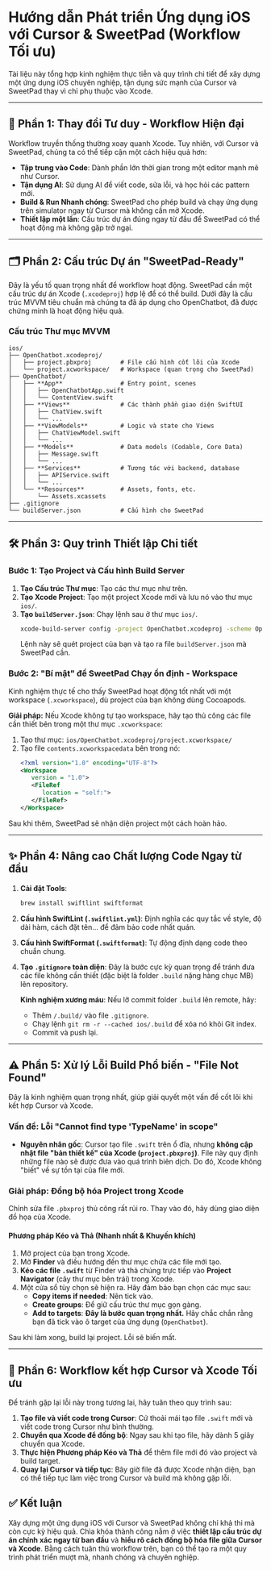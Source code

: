 # Hướng dẫn Phát triển Ứng dụng iOS với Cursor & SweetPad (Workflow Tối ưu)

Tài liệu này tổng hợp kinh nghiệm thực tiễn và quy trình chi tiết để xây dựng một ứng dụng iOS chuyên nghiệp, tận dụng sức mạnh của Cursor và SweetPad thay vì chỉ phụ thuộc vào Xcode.

---

## 🚀 **Phần 1: Thay đổi Tư duy - Workflow Hiện đại**

Workflow truyền thống thường xoay quanh Xcode. Tuy nhiên, với Cursor và SweetPad, chúng ta có thể tiếp cận một cách hiệu quả hơn:
- **Tập trung vào Code**: Dành phần lớn thời gian trong một editor mạnh mẽ như Cursor.
- **Tận dụng AI**: Sử dụng AI để viết code, sửa lỗi, và học hỏi các pattern mới.
- **Build & Run Nhanh chóng**: SweetPad cho phép build và chạy ứng dụng trên simulator ngay từ Cursor mà không cần mở Xcode.
- **Thiết lập một lần**: Cấu trúc dự án đúng ngay từ đầu để SweetPad có thể hoạt động mà không gặp trở ngại.

---

## 🗂️ **Phần 2: Cấu trúc Dự án "SweetPad-Ready"**

Đây là yếu tố quan trọng nhất để workflow hoạt động. SweetPad cần một cấu trúc dự án Xcode (`.xcodeproj`) hợp lệ để có thể build. Dưới đây là cấu trúc MVVM tiêu chuẩn mà chúng ta đã áp dụng cho OpenChatbot, đã được chứng minh là hoạt động hiệu quả.

### Cấu trúc Thư mục MVVM

```
ios/
├── OpenChatbot.xcodeproj/
│   ├── project.pbxproj        # File cấu hình cốt lõi của Xcode
│   └── project.xcworkspace/   # Workspace (quan trọng cho SweetPad)
├── OpenChatbot/
│   ├── **App**                # Entry point, scenes
│   │   ├── OpenChatbotApp.swift
│   │   └── ContentView.swift
│   ├── **Views**              # Các thành phần giao diện SwiftUI
│   │   ├── ChatView.swift
│   │   └── ...
│   ├── **ViewModels**         # Logic và state cho Views
│   │   ├── ChatViewModel.swift
│   │   └── ...
│   ├── **Models**             # Data models (Codable, Core Data)
│   │   ├── Message.swift
│   │   └── ...
│   ├── **Services**           # Tương tác với backend, database
│   │   ├── APIService.swift
│   │   └── ...
│   └── **Resources**          # Assets, fonts, etc.
│       └── Assets.xcassets
├── .gitignore
└── buildServer.json           # Cấu hình cho SweetPad
```

---

## 🛠️ **Phần 3: Quy trình Thiết lập Chi tiết**

### **Bước 1: Tạo Project và Cấu hình Build Server**

1.  **Tạo Cấu trúc Thư mục**: Tạo các thư mục như trên.
2.  **Tạo Xcode Project**: Tạo một project Xcode mới và lưu nó vào thư mục `ios/`.
3.  **Tạo `buildServer.json`**: Chạy lệnh sau ở thư mục `ios/`.
    ```bash
    xcode-build-server config -project OpenChatbot.xcodeproj -scheme OpenChatbot
    ```
    Lệnh này sẽ quét project của bạn và tạo ra file `buildServer.json` mà SweetPad cần.

### **Bước 2: "Bí mật" để SweetPad Chạy ổn định - Workspace**

Kinh nghiệm thực tế cho thấy SweetPad hoạt động tốt nhất với một workspace (`.xcworkspace`), dù project của bạn không dùng Cocoapods.

**Giải pháp:**
Nếu Xcode không tự tạo workspace, hãy tạo thủ công các file cần thiết bên trong một thư mục `.xcworkspace`:
1.  Tạo thư mục: `ios/OpenChatbot.xcodeproj/project.xcworkspace/`
2.  Tạo file `contents.xcworkspacedata` bên trong nó:
    ```xml
    <?xml version="1.0" encoding="UTF-8"?>
    <Workspace
       version = "1.0">
       <FileRef
          location = "self:">
       </FileRef>
    </Workspace>
    ```

Sau khi thêm, SweetPad sẽ nhận diện project một cách hoàn hảo.

---

## ✨ **Phần 4: Nâng cao Chất lượng Code Ngay từ đầu**

1.  **Cài đặt Tools**:
    ```bash
    brew install swiftlint swiftformat
    ```
2.  **Cấu hình SwiftLint (`.swiftlint.yml`)**: Định nghĩa các quy tắc về style, độ dài hàm, cách đặt tên... để đảm bảo code nhất quán.
3.  **Cấu hình SwiftFormat (`.swiftformat`)**: Tự động định dạng code theo chuẩn chung.
4.  **Tạo `.gitignore` toàn diện**: Đây là bước cực kỳ quan trọng để tránh đưa các file không cần thiết (đặc biệt là folder `.build` nặng hàng chục MB) lên repository.

    **Kinh nghiệm xương máu**: Nếu lỡ commit folder `.build` lên remote, hãy:
    - Thêm `/.build/` vào file `.gitignore`.
    - Chạy lệnh `git rm -r --cached ios/.build` để xóa nó khỏi Git index.
    - Commit và push lại.

---

## ⚠️ **Phần 5: Xử lý Lỗi Build Phổ biến - "File Not Found"**

Đây là kinh nghiệm quan trọng nhất, giúp giải quyết một vấn đề cốt lõi khi kết hợp Cursor và Xcode.

### **Vấn đề: Lỗi "Cannot find type 'TypeName' in scope"**

- **Nguyên nhân gốc**: Cursor tạo file `.swift` trên ổ đĩa, nhưng **không cập nhật file "bản thiết kế" của Xcode (`project.pbxproj`)**. File này quy định những file nào sẽ được đưa vào quá trình biên dịch. Do đó, Xcode không "biết" về sự tồn tại của file mới.

### **Giải pháp: Đồng bộ hóa Project trong Xcode**

Chỉnh sửa file `.pbxproj` thủ công rất rủi ro. Thay vào đó, hãy dùng giao diện đồ họa của Xcode.

#### **Phương pháp Kéo và Thả (Nhanh nhất & Khuyến khích)**

1.  Mở project của bạn trong Xcode.
2.  Mở **Finder** và điều hướng đến thư mục chứa các file mới tạo.
3.  **Kéo các file `.swift`** từ Finder và thả chúng trực tiếp vào **Project Navigator** (cây thư mục bên trái) trong Xcode.
4.  Một cửa sổ tùy chọn sẽ hiện ra. Hãy đảm bảo bạn chọn các mục sau:
    *   **Copy items if needed**: Nên tick vào.
    *   **Create groups**: Để giữ cấu trúc thư mục gọn gàng.
    *   **Add to targets**: **Đây là bước quan trọng nhất.** Hãy chắc chắn rằng bạn đã tick vào ô target của ứng dụng (`OpenChatbot`).

Sau khi làm xong, build lại project. Lỗi sẽ biến mất.

---

## 🚀 **Phần 6: Workflow kết hợp Cursor và Xcode Tối ưu**

Để tránh gặp lại lỗi này trong tương lai, hãy tuân theo quy trình sau:

1.  **Tạo file và viết code trong Cursor**: Cứ thoải mái tạo file `.swift` mới và viết code trong Cursor như bình thường.
2.  **Chuyển qua Xcode để đồng bộ**: Ngay sau khi tạo file, hãy dành 5 giây chuyển qua Xcode.
3.  **Thực hiện Phương pháp Kéo và Thả** để thêm file mới đó vào project và build target.
4.  **Quay lại Cursor và tiếp tục**: Bây giờ file đã được Xcode nhận diện, bạn có thể tiếp tục làm việc trong Cursor và build mà không gặp lỗi.

## ✅ Kết luận

Xây dựng một ứng dụng iOS với Cursor và SweetPad không chỉ khả thi mà còn cực kỳ hiệu quả. Chìa khóa thành công nằm ở việc **thiết lập cấu trúc dự án chính xác ngay từ ban đầu** và **hiểu rõ cách đồng bộ hóa file giữa Cursor và Xcode**. Bằng cách tuân thủ workflow trên, bạn có thể tạo ra một quy trình phát triển mượt mà, nhanh chóng và chuyên nghiệp. 